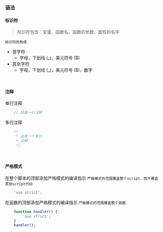 ### 语法

#### 标识符

> 标识符包含：变量、函数名、函数的参数、属性的名字

`标识符的构成`
- 首字符
    - 字母，下划线 (_)，美元符号 ($)
- 其余字符
    - 字母，下划线 (_)，美元符号 ($)，数字

<br>

#### 注释

单行注释
```javascript
    // 这是一行注释
```
多行注释
```javascript
    /*
     * 这是一个多行
     * 注释
     */
```

<br>

#### 严格模式

在整个脚本的顶部添加严格模式的编译指示
`严格模式的范围覆盖整个script，而不覆盖其他script代码`
```javascript
    'use strict';
```
在函数的顶部添加严格模式的编译指示
`严格模式的范围覆盖整个函数`
```javascript
    function handler() {
        'use strict';
    }
    handler();
```

